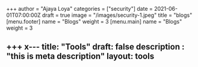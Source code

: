 +++
author = "Ajaya Loya"
categories = ["security"]
date = 2021-06-01T07:00:00Z
draft = true
image = "/images/security-1.jpeg"
title = "blogs"
[menu.footer]
name = "Blogs"
weight = 3
[menu.main]
name = "Blogs"
weight = 3

+++
x---
title: "Tools"
draft: false
description : "this is meta description"
layout: tools
---